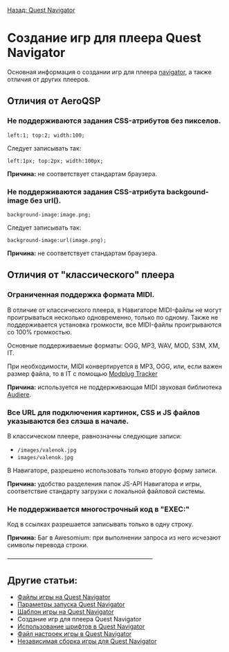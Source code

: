 [Назад: Quest Navigator](../navigator)

# Создание игр для плеера Quest Navigator

Основная информация о создании игр для плеера [navigator](../navigator), а также отличия от других плееров.

## Отличия от AeroQSP

### Не поддерживаются задания CSS-атрибутов без пикселов.

`left:1; top:2; width:100;`

Следует записывать так:

`left:1px; top:2px; width:100px;`

**Причина:** не соответствует стандартам браузера.

### Не поддерживаются задания CSS-атрибута backgound-image без url().

`background-image:image.png;`

Следует записывать так:

`background-image:url(image.png);`

**Причина:** не соответствует стандартам браузера.

## Отличия от "классического" плеера

### Ограниченная поддержка формата MIDI.

В отличие от классического плеера, в Навигаторе MIDI-файлы не могут проигрываться несколько одновременно, только по одному. Также не поддерживается установка громкости, все MIDI-файлы проигрываются со 100% громкостью.

Основные поддерживаемые форматы: OGG, MP3, WAV, MOD, S3M, XM, IT.

При необходимости, MIDI конвертируется в MP3, OGG, или, если важен размер файла, то в IT с помощью [Modplug Tracker](http://sourceforge.net/projects/modplug/)

**Причина:** используется не поддерживающая MIDI звуковая библиотека [Audiere](http://audiere.sourceforge.net/).

### Все URL для подключения картинок, CSS и JS файлов указываются без слэша в начале.

В классическом плеере, равнозначны следующие записи:

* `/images/valenok.jpg`
* `images/valenok.jpg`

В Навигаторе, разрешено использовать только вторую форму записи.

**Причина:** удобство разделения папок JS-API Навигатора и игры, соответствие стандарту загрузки с локальной файловой системы.

### Не поддерживается многострочный код в "EXEC:"

Код в ссылках разрешается записывать только в одну строку.

**Причина:** Баг в Awesomium: при выполнении запроса из него исчезают символы перевода строки.

————————————————————————

## Другие статьи:

*  [Файлы игры на Quest Navigator](navigator_game_files)
*  [Параметры запуска Quest Navigator](navigator_command_line)
*  [Шаблон игры на Quest Navigator](navigator_game_template)
*  Создание игр для плеера Quest Navigator
*  [Использование шрифтов в Quest Navigator](ispolzovanie_shriftov_v_quest_navigator)
*  [Файл настроек игры в Quest Navigator](fajl_nastroek_igry_v_quest_navigator)
*  [Независимая сборка игры для Quest Navigator](navigator_standalone)
